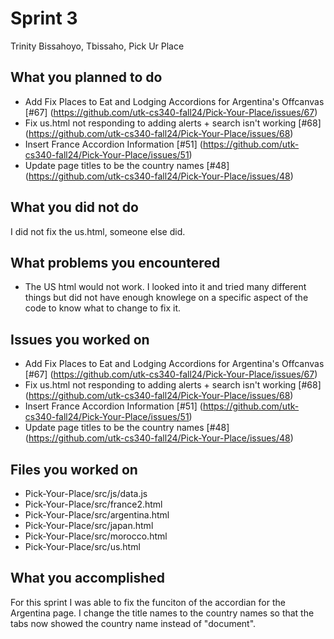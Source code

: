 # Sprint 3

Trinity Bissahoyo, Tbissaho, Pick Ur Place

## What you planned to do

- Add Fix Places to Eat and Lodging Accordions for Argentina's Offcanvas [#67] (https://github.com/utk-cs340-fall24/Pick-Your-Place/issues/67)
- Fix us.html not responding to adding alerts + search isn't working [#68] (https://github.com/utk-cs340-fall24/Pick-Your-Place/issues/68)
- Insert France Accordion Information [#51] (https://github.com/utk-cs340-fall24/Pick-Your-Place/issues/51)
- Update page titles to be the country names [#48] (https://github.com/utk-cs340-fall24/Pick-Your-Place/issues/48)

## What you did not do

I did not fix the us.html, someone else did.

## What problems you encountered

- The US html would not work. I looked into it and tried many different things but did not have enough knowlege on a specific aspect of the code to know what to change to fix it.
  
## Issues you worked on

- Add Fix Places to Eat and Lodging Accordions for Argentina's Offcanvas [#67] (https://github.com/utk-cs340-fall24/Pick-Your-Place/issues/67)
- Fix us.html not responding to adding alerts + search isn't working [#68] (https://github.com/utk-cs340-fall24/Pick-Your-Place/issues/68)
- Insert France Accordion Information [#51] (https://github.com/utk-cs340-fall24/Pick-Your-Place/issues/51)
- Update page titles to be the country names [#48] (https://github.com/utk-cs340-fall24/Pick-Your-Place/issues/48)

## Files you worked on

- Pick-Your-Place/src/js/data.js
- Pick-Your-Place/src/france2.html
- Pick-Your-Place/src/argentina.html
- Pick-Your-Place/src/japan.html
- Pick-Your-Place/src/morocco.html
- Pick-Your-Place/src/us.html


## What you accomplished

For this sprint I was able to fix the funciton of the accordian for the Argentina page. I change the title names to the country names so that the  tabs now showed the country name instead of "document". 
